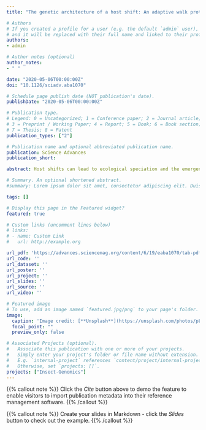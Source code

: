 ```yaml
---
title: "The genetic architecture of a host shift: An adaptive walk protected an aphid and its endosymbiont from plant chemical defenses"

# Authors
# If you created a profile for a user (e.g. the default `admin` user), write the username (folder name) here 
# and it will be replaced with their full name and linked to their profile.
authors:
- admin

# Author notes (optional)
author_notes:
- " "

date: "2020-05-06T00:00:00Z"
doi: "10.1126/sciadv.aba1070"

# Schedule page publish date (NOT publication's date).
publishDate: "2020-05-06T00:00:00Z"

# Publication type.
# Legend: 0 = Uncategorized; 1 = Conference paper; 2 = Journal article;
# 3 = Preprint / Working Paper; 4 = Report; 5 = Book; 6 = Book section;
# 7 = Thesis; 8 = Patent
publication_types: ["2"]

# Publication name and optional abbreviated publication name.
publication: Science Advances
publication_short:

abstract: Host shifts can lead to ecological speciation and the emergence of new pests and pathogens. However, the mutational events that facilitate the exploitation of novel hosts are poorly understood. Here, we characterize an adaptive walk underpinning the host shift of the aphid Myzus persicae to tobacco, including evolution of mechanisms that overcame tobacco chemical defenses. A series of mutational events added as many as 1.5 million nucleotides to the genome of the tobacco-adapted subspecies, M. p. nicotianae, and yielded profound increases in expression of an enzyme that efficiently detoxifies nicotine, both in aphid gut tissue and in the bacteriocytes housing the obligate aphid symbiont Buchnera aphidicola. This dual evolutionary solution overcame the challenge of preserving fitness of a mutualistic symbiosis during adaptation to a toxic novel host. Our results reveal the intricate processes by which genetic novelty can arise and drive the evolution of key innovations required for ecological adaptation.

# Summary. An optional shortened abstract.
#summary: Lorem ipsum dolor sit amet, consectetur adipiscing elit. Duis posuere tellus ac convallis placerat. Proin tincidunt magna sed ex sollicitudin condimentum.

tags: []

# Display this page in the Featured widget?
featured: true

# Custom links (uncomment lines below)
# links:
# - name: Custom Link
#   url: http://example.org

url_pdf: 'https://advances.sciencemag.org/content/6/19/eaba1070/tab-pdf'
url_code: ''
url_dataset: ''
url_poster: ''
url_project: ''
url_slides: ''
url_source: ''
url_video: ''

# Featured image
# To use, add an image named `featured.jpg/png` to your page's folder. 
image:
  caption: 'Image credit: [**Unsplash**](https://unsplash.com/photos/pLCdAaMFLTE)'
  focal_point: ""
  preview_only: false

# Associated Projects (optional).
#   Associate this publication with one or more of your projects.
#   Simply enter your project's folder or file name without extension.
#   E.g. `internal-project` references `content/project/internal-project/index.md`.
#   Otherwise, set `projects: []`.
projects: ["Insect-Genomics"]
---
```


{{% callout note %}}
Click the *Cite* button above to demo the feature to enable visitors to import publication metadata into their reference management software.
{{% /callout %}}

{{% callout note %}}
Create your slides in Markdown - click the *Slides* button to check out the example.
{{% /callout %}}
